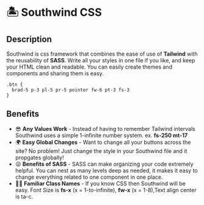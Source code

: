 # 🏝️ Southwind CSS

## Description

Southwind is css framework that combines the ease of use of **Tailwind** with the reusability of **SASS**. Write all your styles in one file if you like, and keep your HTML clean and readable. You can easily create themes and components and sharing them is easy.


    .btn {
      brad-5 p-3 pl-5 pr-5 pointer fw-6 pt-3 fs-3
    }

## Benefits 

- 😎 **Any Values Work** - Instead of having to remember Tailwind intervals Southwind uses a simple 1-infinite number system. ex. **fs-250 mt-17**
- 🌍 **Easy Global Changes** - Want to change all your buttons across the site? No problem! Just change the style in your Southwind file and it propgates globally!
- 😜 **Benefits of SASS** - SASS can make organizing your code extremely helpful. You can
nest as many levels deep as needed, it makes it easy to change everything related to one component in one place.
- 👨‍🏫️ **Familiar Class Names** - If you know CSS then Southwind will be easy. Font Size is **fs-x** (x = 1-to-infinite), **fw-x** (x = 1-8),Text align center is ta-c.